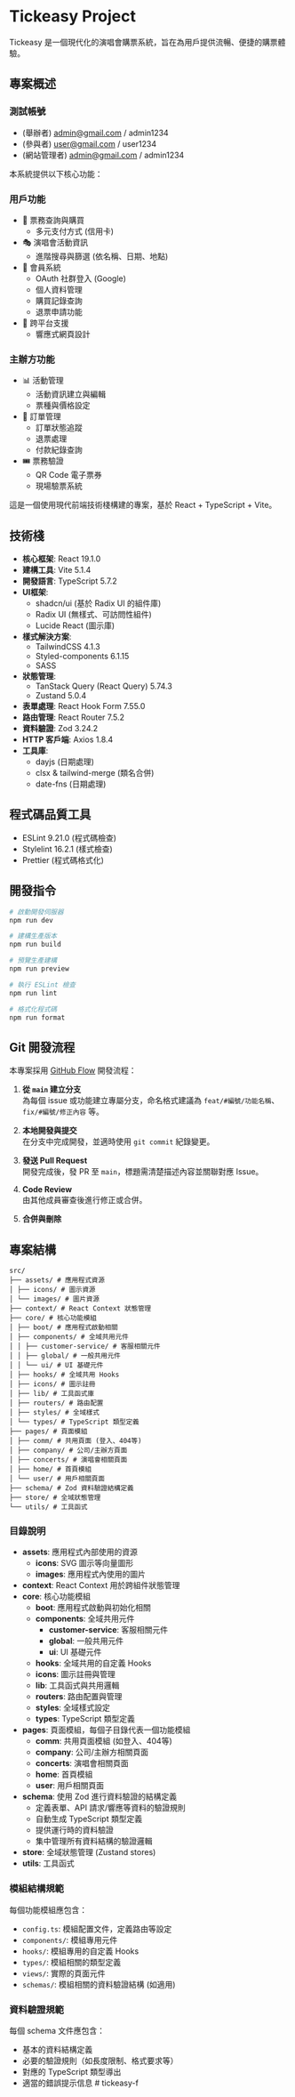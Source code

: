 # Tickeasy Project

Tickeasy 是一個現代化的演唱會購票系統，旨在為用戶提供流暢、便捷的購票體驗。

## 專案概述

### 測試帳號
- (舉辦者) admin@gmail.com / admin1234
- (參與者) user@gmail.com / user1234
- (網站管理者) admin@gmail.com / admin1234


本系統提供以下核心功能：

### 用戶功能

- 🎫 票務查詢與購買
  - 多元支付方式 (信用卡)
- 🎭 演唱會活動資訊
  - 進階搜尋與篩選 (依名稱、日期、地點)
- 👤 會員系統
  - OAuth 社群登入 (Google)
  - 個人資料管理
  - 購買記錄查詢
  - 退票申請功能
- 📱 跨平台支援
  - 響應式網頁設計

### 主辦方功能

- 📊 活動管理
  - 活動資訊建立與編輯
  - 票種與價格設定
- 💼 訂單管理
  - 訂單狀態追蹤
  - 退票處理
  - 付款紀錄查詢
- 🎟️ 票務驗證
  - QR Code 電子票券
  - 現場驗票系統

這是一個使用現代前端技術棧構建的專案，基於 React + TypeScript + Vite。

## 技術棧

- **核心框架**: React 19.1.0
- **建構工具**: Vite 5.1.4
- **開發語言**: TypeScript 5.7.2
- **UI框架**:
  - shadcn/ui (基於 Radix UI 的組件庫)
  - Radix UI (無樣式、可訪問性組件)
  - Lucide React (圖示庫)
- **樣式解決方案**:
  - TailwindCSS 4.1.3
  - Styled-components 6.1.15
  - SASS
- **狀態管理**: 
  - TanStack Query (React Query) 5.74.3
  - Zustand 5.0.4
- **表單處理**: React Hook Form 7.55.0
- **路由管理**: React Router 7.5.2
- **資料驗證**: Zod 3.24.2
- **HTTP 客戶端**: Axios 1.8.4
- **工具庫**:
  - dayjs (日期處理)
  - clsx & tailwind-merge (類名合併)
  - date-fns (日期處理)

## 程式碼品質工具

- ESLint 9.21.0 (程式碼檢查)
- Stylelint 16.2.1 (樣式檢查)
- Prettier (程式碼格式化)

## 開發指令

```bash
# 啟動開發伺服器
npm run dev

# 建構生產版本
npm run build

# 預覽生產建構
npm run preview

# 執行 ESLint 檢查
npm run lint

# 格式化程式碼
npm run format
```

## Git 開發流程

本專案採用 [GitHub Flow](https://docs.github.com/en/get-started/quickstart/github-flow) 開發流程：

1. **從 `main` 建立分支**  
   為每個 issue 或功能建立專屬分支，命名格式建議為 `feat/#編號/功能名稱`、`fix/#編號/修正內容` 等。

2. **本地開發與提交**  
   在分支中完成開發，並適時使用 `git commit` 紀錄變更。

3. **發送 Pull Request**  
   開發完成後，發 PR 至 `main`，標題需清楚描述內容並關聯對應 Issue。

4. **Code Review**  
   由其他成員審查後進行修正或合併。

5. **合併與刪除**

## 專案結構

```
src/
├── assets/ # 應用程式資源
│ ├── icons/ # 圖示資源
│ └── images/ # 圖片資源
├── context/ # React Context 狀態管理
├── core/ # 核心功能模組
│ ├── boot/ # 應用程式啟動相關
│ ├── components/ # 全域共用元件
│ │ ├── customer-service/ # 客服相關元件
│ │ ├── global/ # 一般共用元件
│ │ └── ui/ # UI 基礎元件
│ ├── hooks/ # 全域共用 Hooks
│ ├── icons/ # 圖示註冊
│ ├── lib/ # 工具函式庫
│ ├── routers/ # 路由配置
│ ├── styles/ # 全域樣式
│ └── types/ # TypeScript 類型定義
├── pages/ # 頁面模組
│ ├── comm/ # 共用頁面 (登入、404等)
│ ├── company/ # 公司/主辦方頁面
│ ├── concerts/ # 演唱會相關頁面
│ ├── home/ # 首頁模組
│ └── user/ # 用戶相關頁面
├── schema/ # Zod 資料驗證結構定義
├── store/ # 全域狀態管理
└── utils/ # 工具函式
```

### 目錄說明

- **assets**: 應用程式內部使用的資源
  - **icons**: SVG 圖示等向量圖形
  - **images**: 應用程式內使用的圖片
- **context**: React Context 用於跨組件狀態管理
- **core**: 核心功能模組
  - **boot**: 應用程式啟動與初始化相關
  - **components**: 全域共用元件
    - **customer-service**: 客服相關元件
    - **global**: 一般共用元件
    - **ui**: UI 基礎元件
  - **hooks**: 全域共用的自定義 Hooks
  - **icons**: 圖示註冊與管理
  - **lib**: 工具函式與共用邏輯
  - **routers**: 路由配置與管理
  - **styles**: 全域樣式設定
  - **types**: TypeScript 類型定義
- **pages**: 頁面模組，每個子目錄代表一個功能模組
  - **comm**: 共用頁面模組 (如登入、404等)
  - **company**: 公司/主辦方相關頁面
  - **concerts**: 演唱會相關頁面
  - **home**: 首頁模組
  - **user**: 用戶相關頁面
- **schema**: 使用 Zod 進行資料驗證的結構定義
  - 定義表單、API 請求/響應等資料的驗證規則
  - 自動生成 TypeScript 類型定義
  - 提供運行時的資料驗證
  - 集中管理所有資料結構的驗證邏輯
- **store**: 全域狀態管理 (Zustand stores)
- **utils**: 工具函式

### 模組結構規範

每個功能模組應包含：

- `config.ts`: 模組配置文件，定義路由等設定
- `components/`: 模組專用元件
- `hooks/`: 模組專用的自定義 Hooks
- `types/`: 模組相關的類型定義
- `views/`: 實際的頁面元件
- `schemas/`: 模組相關的資料驗證結構 (如適用)

### 資料驗證規範

每個 schema 文件應包含：

- 基本的資料結構定義
- 必要的驗證規則（如長度限制、格式要求等）
- 對應的 TypeScript 類型導出
- 適當的錯誤提示信息
#   t i c k e a s y - f  
 